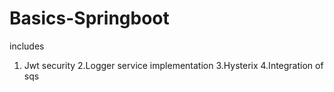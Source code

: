 # Basics-Springboot

includes

1. Jwt security
2.Logger service implementation
3.Hysterix
4.Integration of sqs
